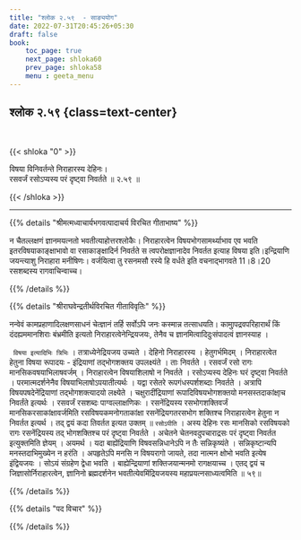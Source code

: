 ```yaml
---
title: "श्लोक २.५९  - साङ्ययोग"
date: 2022-07-31T20:45:26+05:30
draft: false
book:
    toc_page: true
    next_page: shloka60
    prev_page: shloka58
    menu : geeta_menu
---
```




## श्लोक २.५९ {class=text-center}

<br/>

{{< shloka  "0"  >}}

विषया विनिवर्तन्ते निराहारस्य देहिनः।   
रसवर्जं रसोऽप्यस्य परं दृष्ट्वा निवर्तते ॥ २.५९ ॥

{{< /shloka >}}

---


{{% details "श्रीमत्मध्वाचार्यभगवत्पादाचर्य विरचित  गीताभाष्य" %}}

न चैतल्लक्षणं ज्ञानमयत्नतो भवतीत्याहोत्तरश्लोकैः। निराहारत्वेन विषयभोगसामर्थ्याभाव एव भवति इतरविषयाकाङ्क्षाभावो वा रसाकाङ्क्षादिर्न निवर्तते स त्वपरोक्षज्ञानादेव निवर्तत इत्याह विषया इति।इन्द्रियाणि जयन्त्याशु निराहारा मनीषिणः। वर्जयित्वा तु रसनमसौ रस्ये हि वर्धते इति वचनाद्भागवते 11।8।20 रसशब्दस्य रागवाचिन्वाच्च।

{{% /details %}}



{{% details "श्रीराघवेन्द्रतीर्थविरचित गीताविवृतिः" %}}

नन्वेवं कामप्रहाणादिलक्षणसाधनं चेत्ज्ञानं तर्हि सर्वोऽपि जनः कस्मान्न
तत्साधयति। कामा्ुपद्रवपरिहारार्थं किं दंदह्यममानशिराः बंभ्रमीति इत्यतो
निराहारत्वेनेन्द्रियजयः, तेनैव च ज्ञानमित्वादिदुःसंपादत्वं ज्ञानस्याह ।

` विषया इत्यादिभिः त्रिभिः` । तत्राध्येनेद्रियजय उच्यते । देहिनो निराहारस्य
। हेतुगर्भमिदम्‌ । निराहारत्वेत हेतुना विषया रूपादयः - इंद्रियाणां
तद्भोगशक्तय उपलक्ष्यंते । ताः निवर्तते । रसवर्जं रसो रागः
मानसिकवषयाभिलाषवर्जम्‌ । निराहारत्वेन विषयाशिलाषो न निवर्तते ।
रसोऽप्यस्य देहिनः घरं दृष्ट्वा निवर्तते । परमात्मदर्शनेनैव
विषयाभिलाषोऽपयातीत्यर्थः । यद्वा रसेतरे रूपगंधस्पर्शशब्दाः निवर्तते ।
अत्रापि विषयपषदेनेंद्रियाणां तद्भोगशक्त्यादयो लक्ष्येते । चक्षुरादींद्रियाणां
रूपादिविषयभोगशक्तयो मनसस्तदाकांक्षा्च निवर्तंते इत्यर्थः । रसवर्जं
रसशब्दः पाग्वल्लाक्षणिकः । रसनेंद्रियस्य रसभोगशक्तिवर्जं
मानसिकरसाकांक्षावर्जमिति रसविषयकमनोगताकांक्षा रसनेंद्रियगतरसभोग
शक्तिश्च निराहारत्वेन हेतुना न निवर्तत इत्यर्थ । तद् द्वयं कदा तिवर्तत इत्यत
उक्तम्‌ ॥ `रसोऽपीति` । अस्य देहिनः रसः मानसिको रसविषयको रागः
रसनेंद्रियस्य तद् भोगशक्तिश्च परं दृष्ट्वा निवर्तते । अचेतने चेतनवदुपचाराद्रसः
परं दृष्ट्वा  निवर्तत इत्युक्तमिति ज्ञेयम्‌ । अयमर्थ । यदा बाह्येंद्रियाणि
विषवसन्निधानेऽपि न तैः सन्निकृष्यंते । सन्निकृष्टान्यपि मनस्तदाभिमुख्येन न
हरंति । अपहृतेऽपि मनसि न विषयरागो जायते, तदा नात्मन क्षोभो भवति
इत्येष इंद्वियजयः । सोऽयं संग्रहेण द्वेधा भवति । बाह्येन्द्रियाणां
शक्तिजयान्मनमो रागक्षयाच्च । एतद् द्वयं च जिज्ञासोर्निराहारत्वेन, ज्ञानिनो
ब्रह्मदर्शनेन भवतीत्येवमिंद्रियजयस्य महाप्रयत्नसाध्यत्वमिति ॥ ५९॥


{{% /details %}}



{{% details "पद विचार" %}}


{{% /details %}}
